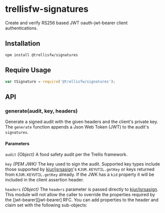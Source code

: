 # trellisfw-signatures #

Create and verify RS256 based JWT oauth-jwt-bearer client authentications.

## Installation ##
```shell
npm install @trellisfw/signatures
```

## Require Usage ##
```javascript
var tSignature = require('@trellisfw/signatures');
```

## API ##

### generate(audit, key, headers) ###
Generate a signed audit with the given headers and the client's private key. The `generate` function appends a Json Web Token (JWT) to the audit's `signatures`.

#### Parameters ####
`audit` *{Object}* A food safety audit per the Trellis framework.

`key` *{PEM JWK}* The key used to sign the audit. Supported key types include those supported by [kjur/jsrsasign]'s `KJUR.KEYUTIL.getKey` or keys returned from `KJUR.KEYUTIL.getKey` already. If the JWK has a `kid` property it will be
included in the client assertion header.

`headers` *{Object}* The `headers` parameter is passed directly to
[kjur/jsrsasign]. This module will not allow the caller to override the properties required by the [jwt-bearer][jwt-bearer] RFC. You can add properties to the header and claim set with the following sub-objects:


[kjur/jsrsasign]: https://github.com/kjur/jsrsasign
[trellisfw]: https://github.com/trellisfw/trellisfw-docs
